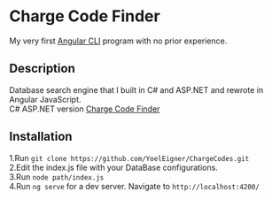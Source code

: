 # Charge Code Finder
My very first [Angular CLI](https://github.com/angular/angular-cli) program with no prior experience.

## Description
Database search engine that I built in C# and ASP.NET and rewrote in Angular JavaScript.<br/>
C# ASP.NET version [Charge Code Finder](https://github.com/YoelEigner/Charge-Code-Finder/)

## Installation
1.Run ```git clone https://github.com/YoelEigner/ChargeCodes.git```<br/>
2.Edit the index.js file with your DataBase configurations.<br/>
3.Run ```node path/index.js```<br/>
4.Run ```ng serve``` for a dev server. Navigate to ```http://localhost:4200/```
